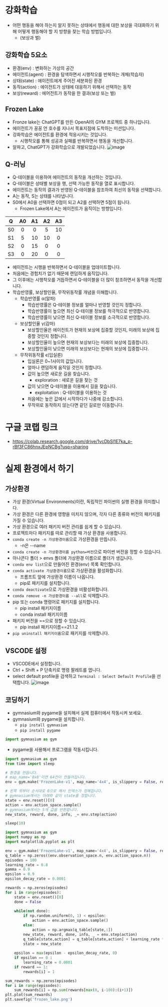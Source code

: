 # 강화학습
* 어떤 행동을 해야 하는지 알지 못하는 상태에서 행동에 대한 보상을 극대화하기 위해 어떻게 행동해야 할 지 방향을 찾는 학습 방법입니다.
  * (보상과 벌)

## 강화학습 5요소
* 환경(env) : 변화하는 가상의 공간
* 에이전트(agent) : 환경을 탐색하면서 시행착오를 반복하는 개체(학습자)
* 상태(state) : 에이전트에게 주어진 세분화된 환경
* 동작(action) : 에이전트가 상태에 대응하기 위해서 선택하는 동작
* 보상(reward) : 에어전트가 동작을 한 결과(보상 또는 벌)

## Frozen Lake
* Fronze lake는 ChatGPT를 만든 OpenAI의 GYM 프로젝트 중 하나입니다.
* 에이전트가 꽁꽁 언 호수를 지나서 목표지점에 도착하는 미션입니다.
* 강화학습은 에이전트를 환경에 적응시키는 것입니다.
  * 시행착오를 통해 성공과 실패를 반복하면서 행동을 개선합니다.
* 알파고, ChatGPT가 강화학습으로 개발되었습니다.
![image](https://github.com/jerrytohub/python-ai/assets/127598703/c34561e9-d21b-41f7-bc4d-f85caa7ad0eb)

## Q-러닝 
* Q-테이블을 이용하여 에이전트의 동작을 개선하는 것입니다.
* Q-테이블은 상태별 보상을 행, 선택 가능한 동작을 열로 표시합니다.
* 에이전트는 동작의 결과가 반영된 Q-테이블을 참조하여 최선의 동작을 선택합니다.
* A는 동작, S는 상태를 나타냅니다.
* S0에서 A0을 선택하면 0점이 되고 A2를 선택하면 5점이 됩니다.
  * Frozen Lake에서 A는 에이전트가 움직이는 방향입니다.

| Q | A0 | A1 | A2 | A3 |
|:---:|:---:|:---:|:---:|:---:|
| S0 | 0 | 0 | 5 | 10 |
| S1 | 5 | 10 | 10 | 0 |
| S2 | 0 | 15 | 0 | 0 |
| S3 | 0 | 20 | 0 | 0 |


* 에이전트는 시행을 반복하면서 Q-테이블을 업데이트합니다.
* 처음에는 경험치가 없기 때문에 랜덤하게 움직입니다.
* 그 이후에는 시행착오를 거듭하면서 Q-테이블을 더 많이 참조하면서 동작을 개선합니다.
* 학습반영률, 보상할인율, 무작위동작률 개념을 이해합니다.
  * 학습반영률 α(알파)
    * 학습반영률은 Q-테이블 정보를 얼마나 반영할 것인지 정합니다.
    * 학습반영률이 높으면 최신 Q-테이블 정보를 적극적으로 반영합니다.
    * 학습반영률이 낮으면 최신 Q-테이블 정보를 소극적으로 반영합니다.
  * 보상할인율 γ(감마)
    * 보상할인율은 에이전트가 현재의 보상에 집중할 것인지, 미래의 보상에 집중할 것인지 정합니다.
    * 보상할인율이 높으면 현재의 보상보다는 미래의 보상에 집중합니다.
    * 보상할인율이 낮으면 미래의 보상보다는 현재의 보상에 집중합니다.
  * 무작위동작률 ϵ(입실론)
    * 입실론은 0~1사이의 값입니다. 
    * 얼마나 랜덤하게 움직일 것인지 정합니다.
    * 값이 높으면 새로운 길을 찾습니다.
      * exploration : 새로운 길을 찾는 것
    * 값이 낮으면 Q-테이블을 이용해서 길을 찾습니다.
      * exploitation : Q-테이블을 이용하는 것 
    * 처음에는 높은 값에서 시작하다가 나중에 감소합니다.
    * 무작위로 동작하지 않는다면 같던 길로만 이동합니다.      

# 구글 코랩 링크
* https://colab.research.google.com/drive/1vcDbSl1E7ka_p-rBf3FC86hnxJEpNCBg?usp=sharing

# 실제 환경에서 하기
## 가상환경
* 가상 환경(Virtual Environments)이란, 독립적인 파이썬의 실행 환경을 의미합니다.
* 가상 환경은 다른 환경에 영향을 미치지 않으며, 각자 다른 종류와 버전의 패키지를 가질 수 있습니다.
* 가상 환경으로 여러 패키지 버전 관리를 쉽게 할 수 있습니다.
* 프로젝트마다 패키지를 따로 관리할 때 가상 환경을 사용합니다.
* ```conda create -n 가상환경이름```으로 가상환경을 만듭니다.
  * -n은 --name
* ```conda create -n 가상환경이름 python=버전```으로 파이썬 버전을 정할 수 있습니다.
* 아나콘다 폴더 > envs 폴더에 가상환경 이름으로 폴더가 생깁니다.
* ```conda env list```으로 만들어진 환경(env) 목록 확인합니다.
* ```conda activate 가상환경이름```으로 가상환경을 활성화합니다.
  * 프롬프트 앞에 가상환경 이름이 나옵니다.
  * pip로 패키지를 설치합니다.   
* ```conda deactivate```으로 가상환경을 비활성화합니다.
* ```conda remove -n 가상환경이름 --all```로 삭제합니다.
* pip 또는 conda 명령어로 패키지를 설치합니다.
  * pip install 패키지이름
  * conda install 패키지이름
* 패키지 버전을 ==으로 정할 수 있습니다.
  * pip install 패키지이름==21.1.2
* ```pip uninstall 패키지이름```으로 패키지를 삭제합니다.

## VSCODE 설정
* VSCODE에서 설정합니다.
* Ctrl + Shift + P 단축키로 명령 팔레트를 엽니다.
* select default profile을 검색하고 ```Terminal : Select Default Profile```을 선택합니다.
![image](https://github.com/jerrytohub/python-ai/assets/127598703/72e26a0a-3f44-45a9-bd0a-cf704b9f1c8a)

## 코딩하기
* gymnasium와 pygame을 설치해서 실제 컴퓨터에서 작동시켜 보세요.
* gymnasium와 pygame을 설치합니다.
  * ```pip install gymnasium```
  * ```pip install pygame```
```python
import gymnasium as gym
```
* pygame을 사용해서 프로그램을 작동시킵니다.
```python
import gymnasium as gym
from time import sleep

# 환경을 만듭니다.
# map_name='8x8'이면 64칸이 만들어집니다.
env = gym.make('FrozenLake-v1', map_name='4x4', is_slippery = False, render_mode='human')

# 왼쪽 위부터 순서대로 0으로 해서 인덱스가 정해집니다.
# gymnasium에서는 아래와 같이 state를 정합니다.
state = env.reset()[0]
action = env.action_space.sample()
# gymnasium에서는 5개 값을 반환합니다.
new_state, reward, done, info, _= env.step(action)

sleep(10)
```






































```python
import gymnasium as gym
import numpy as np
import matplotlib.pyplot as plt

env = gym.make('FrozenLake-v1', map_name='4x4', is_slippery = False, render_mode='human')
q_table = np.zeros((env.observation_space.n, env.action_space.n))
episodes = 100
learning_rate = 0.8
gamma = 0.9
epsilon = 0.9
epsilon_decay_rate = 0.0001

rewards = np.zeros(episodes)
for i in range(episodes):    
    state = env.reset()[0]   
    done = False   
   
    while(not done):   
        if np.random.uniform(0, 1) < epsilon:
            action = env.action_space.sample()       
        else:
            action = np.argmax(q_table[state,:])            
        new_state, reward, done, info, _ = env.step(action) 
        q_table[state,action] = q_table[state,action] + learning_rate * ( reward + gamma * np.max(q_table[new_state,:]) - q_table[state,action])
        state = new_state  
   
    epsilon = max(epsilon - epsilon_decay_rate, 0) 
    if epsilon == 0 :
        learning_rate = 0.0001  
    if reward == 1:
        rewards[i] = 1         

sum_rewards = np.zeros(episodes)
for i in range(episodes):
    sum_rewards[i] = np.sum(rewards[max(0, i-100):(i+1)])
plt.plot(sum_rewards)
plt.savefig('frozen_lake.png')
```
